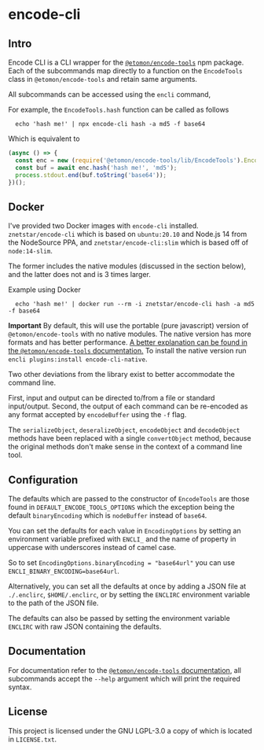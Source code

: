 # encode-cli

## Intro

Encode CLI is a CLI wrapper for the [`@etomon/encode-tools`](https://github.com/EtomonUSA/encode-tools) npm package.
Each of the subcommands map directly to a function on the `EncodeTools` class in `@etomon/encode-tools` and retain
same arguments.

All subcommands can be accessed using the `encli` command,

For example, the `EncodeTools.hash` function can be called as follows
```shell
  echo 'hash me!' | npx encode-cli hash -a md5 -f base64
```

Which is equivalent to 
```javascript
(async () => {
  const enc = new (require('@etomon/encode-tools/lib/EncodeTools').EncodeTools)();
  const buf = await enc.hash('hash me!', 'md5');
  process.stdout.end(buf.toString('base64'));
})();
```

## Docker
I've provided two Docker images with `encode-cli` installed. `znetstar/encode-cli` which is based on `ubuntu:20.10` and Node.js 14 from the NodeSource PPA,
and `znetstar/encode-cli:slim` which is based off of `node:14-slim`.

The former includes the native modules (discussed in the section below), and the latter does not and is 3 times larger.

Example using Docker
```shell
  echo 'hash me!' | docker run --rm -i znetstar/encode-cli hash -a md5 -f base64
```

**Important**
By default, this will use the portable (pure javascript) version of `@etomon/encode-tools` with no native modules. The native version has
more formats and has better performance. [A better explanation can be found in the `@etomon/encode-tools` documentation.](https://etomonusa.github.io/encode-tools/index.html#requirements) 
To install the native version run `encli plugins:install encode-cli-native`.

Two other deviations from the library exist to better accommodate the command line.

First, input and output can be directed to/from a file or standard input/output. Second, the output of each command can
be re-encoded as any format accepted by `encodeBuffer` using the `-f` flag.

The `serializeObject`, `deseralizeObject`, `encodeObject` and `decodeObject` methods have been replaced with a single
`convertObject` method, because the original methods don't make sense in the context of a command line tool.

## Configuration

The defaults which are passed to the constructor of `EncodeTools` are those found in `DEFAULT_ENCODE_TOOLS_OPTIONS`
which the exception being the default `binaryEncoding` which is `nodeBuffer` instead of `base64`.

You can set the defaults for each value in `EncodingOptions` by setting an environment variable prefixed with `ENCLI_` and the name of
property in uppercase with underscores instead of camel case.

So to set `EncodingOptions.binaryEncoding = "base64url"` you can use `ENCLI_BINARY_ENCODING=base64url`.

Alternatively, you can set all the defaults at once by adding a JSON file at `./.enclirc`, `$HOME/.enclirc`, or by setting the 
`ENCLIRC` environment variable to the path of the JSON file.

The defaults can also be passed by setting the environment variable `ENCLIRC` with raw JSON containing the defaults.

## Documentation

For documentation refer to the [`@etomon/encode-tools` documentation](https://etomonusa.github.io/encode-tools/modules/EncodeTools.html),
all subcommands accept the `--help` argument which will print the required syntax. 

## License

This project is licensed under the GNU LGPL-3.0 a copy of which is located in `LICENSE.txt`.
